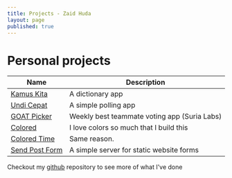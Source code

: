 ```yaml
---
title: Projects - Zaid Huda
layout: page
published: true
---
```


# Personal projects

|Name|Description|
| --- | --- |
|[Kamus Kita](https://kamuskita.zaidhuda.com/)|A dictionary app|
|[Undi Cepat](https://undicepat.web.app/)|A simple polling app|
|[GOAT Picker](https://goatpicker.web.app/)|Weekly best teammate voting app (Suria Labs)|
|[Colored](https://colored.zaidhuda.com)|I love colors so much that I build this|
|[Colored Time](https://colored-time.zaidhuda.com)|Same reason.|
|[Send Post Form](https://sendpostform.zaidhuda.com/)|A simple server for static website forms|

Checkout my [github](https://github.com/hudadiaz) repository to see more of what I've done
